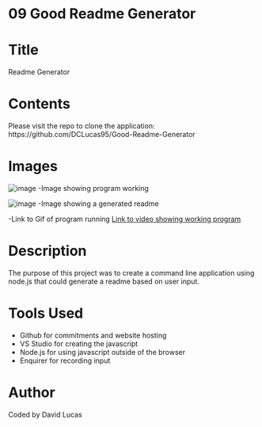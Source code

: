 # 09 Good Readme Generator

# Title
<p>Readme Generator</p>

# Contents
<p>Please visit the repo to clone the application: 
https://github.com/DCLucas95/Good-Readme-Generator</p>


# Images

![image](https://user-images.githubusercontent.com/69066157/96361086-862b6e00-116e-11eb-9e12-15ceb722db74.png)
-Image showing program working

![image](https://user-images.githubusercontent.com/69066157/96361336-8f1d3f00-1170-11eb-9c1f-5e33f4fbd71b.png)
-Image showing a generated readme

-Link to Gif of program running
<a href= "https://drive.google.com/file/d/1RW5INEyH9NtrQYk20Ah3JpaeP76TBo8l/view?usp=sharing">Link to video showing working program</a>


# Description
<p>The purpose of this project was to create a command line application using node.js that could generate a readme based on user input.</p>


# Tools Used
<ul>
<li>Github for commitments and website hosting </li>
<li>VS Studio for creating the javascript </li>
<li>Node.js for using javascript outside of the browser </li>
<li>Enquirer for recording input </li>
</ul>

# Author
<p>Coded by David Lucas</p>